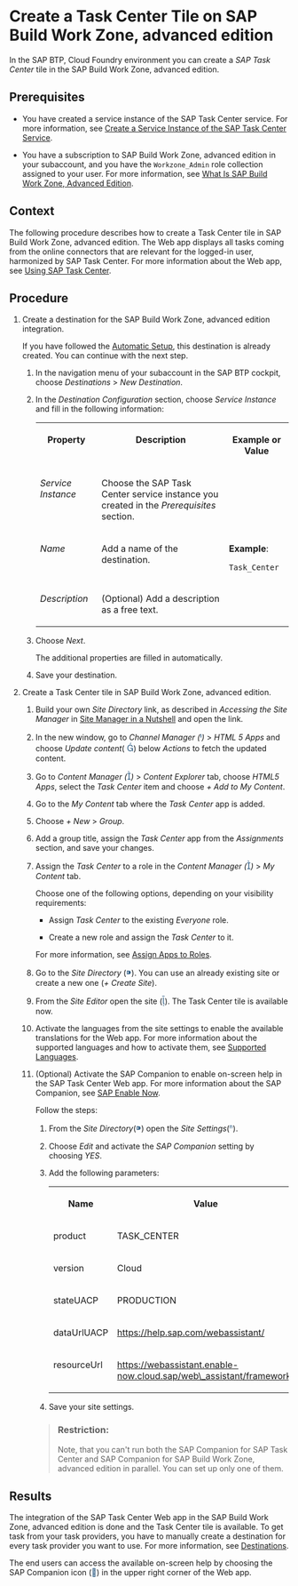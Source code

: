 <!-- loio8832889d6e6f4620b4668154a574ba9a -->

<link rel="stylesheet" type="text/css" href="../css/sap-icons.css"/>

# Create a Task Center Tile on SAP Build Work Zone, advanced edition

In the SAP BTP, Cloud Foundry environment you can create a *SAP Task Center* tile in the SAP Build Work Zone, advanced edition.



<a name="loio8832889d6e6f4620b4668154a574ba9a__prereq_u4n_mbc_d3b"/>

## Prerequisites

-   You have created a service instance of the SAP Task Center service. For more information, see [Create a Service Instance of the SAP Task Center Service](create-a-service-instance-of-the-sap-task-center-service-d36035e.md).

-   You have a subscription to SAP Build Work Zone, advanced edition in your subaccount, and you have the `Workzone_Admin` role collection assigned to your user. For more information, see [What Is SAP Build Work Zone, Advanced Edition](https://help.sap.com/docs/WZ/b03c84105ff74f809631e494bd612e83/5c0103b130de411fb2a4b5416e36d767.html).




<a name="loio8832889d6e6f4620b4668154a574ba9a__context_bn4_nc3_j3b"/>

## Context

The following procedure describes how to create a Task Center tile in SAP Build Work Zone, advanced edition. The Web app displays all tasks coming from the online connectors that are relevant for the logged-in user, harmonized by SAP Task Center. For more information about the Web app, see [Using SAP Task Center](../70-using-the-web-app/using-sap-task-center-7de5ff4.md).



<a name="loio8832889d6e6f4620b4668154a574ba9a__steps_z1d_mf2_vvb"/>

## Procedure

1.  Create a destination for the SAP Build Work Zone, advanced edition integration.

    If you have followed the [Automatic Setup](automatic-setup-3a49967.md), this destination is already created. You can continue with the next step.

    1.  In the navigation menu of your subaccount in the SAP BTP cockpit, choose *Destinations* \> *New Destination*.
    2.  In the *Destination Configuration* section, choose *Service Instance* and fill in the following information:


        <table>
        <tr>
        <th valign="top">

        Property


        
        </th>
        <th valign="top">

        Description


        
        </th>
        <th valign="top">

        Example or Value


        
        </th>
        </tr>
        <tr>
        <td valign="top">
        
        *Service Instance*


        
        </td>
        <td valign="top">
        
        Choose the SAP Task Center service instance you created in the *Prerequisites* section.


        
        </td>
        <td valign="top">
        
         


        
        </td>
        </tr>
        <tr>
        <td valign="top">
        
        *Name*


        
        </td>
        <td valign="top">
        
        Add a name of the destination.


        
        </td>
        <td valign="top">
        
        **Example**:

        `Task_Center`


        
        </td>
        </tr>
        <tr>
        <td valign="top">
        
        *Description*


        
        </td>
        <td valign="top">
        
        \(Optional\) Add a description as a free text.


        
        </td>
        <td valign="top">
        
         


        
        </td>
        </tr>
        </table>
        
    3.  Choose *Next*.

        The additional properties are filled in automatically.

    4.  Save your destination.

2.  Create a Task Center tile in SAP Build Work Zone, advanced edition.

    1.  Build your own *Site Directory* link, as described in *Accessing the Site Manager* in [Site Manager in a Nutshell](https://help.sap.com/docs/build-work-zone-advanced-edition/sap-build-work-zone-advanced-edition-administrator/site-manager-in-nutshell) and open the link.
    2.  In the new window, go to *Channel Manager \(*<span style="font-size:16px;"><span style="color:#346187;"><span class="SAP-icons"></span></span></span>*\)* \> *HTML 5 Apps* and choose *Update content*\( <span style="font-size:16px;"><span style="color:#346187;"><span class="SAP-icons"></span></span></span>\) below *Actions* to fetch the updated content.
    3.  Go to *Content Manager \(*<span style="font-size:16px;"><span style="color:#346187;"><span class="SAP-icons"></span></span></span>*\)* \> *Content Explorer* tab, choose *HTML5 Apps*, select the *Task Center* item and choose *\+ Add to My Content*.
    4.  Go to the *My Content* tab where the *Task Center* app is added.
    5.  Choose *\+ New* \> *Group*.
    6.  Add a group title, assign the *Task Center* app from the *Assignments* section, and save your changes.
    7.  Assign the *Task Center* to a role in the *Content Manager \(*<span style="font-size:16px;"><span style="color:#346187;"><span class="SAP-icons"></span></span></span>*\)* \> *My Content* tab.

        Choose one of the following options, depending on your visibility requirements:

        -   Assign *Task Center* to the existing *Everyone* role.

        -   Create a new role and assign the *Task Center* to it.


        For more information, see [Assign Apps to Roles](https://help.sap.com/docs/WZ/b03c84105ff74f809631e494bd612e83/d0842269a2bd4b97a47ac19082e286a5.html).

    8.  Go to the *Site Directory* \(<span style="font-size:16px;"><span style="color:#346187;"><span class="SAP-icons"></span></span></span>\). You can use an already existing site or create a new one \(*\+ Create Site*\).
    9.  From the *Site Editor* open the site \(<span style="font-size:16px;"><span style="color:#346187;"><span class="SAP-icons"></span></span></span>\). The Task Center tile is available now.
    10. Activate the languages from the site settings to enable the available translations for the Web app. For more information about the supported languages and how to activate them, see [Supported Languages](../10-what-is/supported-languages-c66c693.md).
    11. \(Optional\) Activate the SAP Companion to enable on-screen help in the SAP Task Center Web app. For more information about the SAP Companion, see [SAP Enable Now](https://help.sap.com/viewer/product/SAP_ENABLE_NOW/latest/en-US?task=use_task).

        Follow the steps:

        1.  From the *Site Directory*\(<span style="font-size:16px;"><span style="color:#346187;"><span class="SAP-icons"></span></span></span>\) open the *Site Settings*\(<span style="color:#346187;"><span class="SAP-icons"></span></span>\).
        2.  Choose *Edit* and activate the *SAP Companion* setting by choosing *YES*.
        3.  Add the following parameters:


            <table>
            <tr>
            <th valign="top">

            Name


            
            </th>
            <th valign="top">

            Value


            
            </th>
            </tr>
            <tr>
            <td valign="top">
            
            product


            
            </td>
            <td valign="top">
            
            TASK\_CENTER


            
            </td>
            </tr>
            <tr>
            <td valign="top">
            
            version


            
            </td>
            <td valign="top">
            
            Cloud


            
            </td>
            </tr>
            <tr>
            <td valign="top">
            
            stateUACP


            
            </td>
            <td valign="top">
            
            PRODUCTION


            
            </td>
            </tr>
            <tr>
            <td valign="top">
            
            dataUrlUACP


            
            </td>
            <td valign="top">
            
            https://help.sap.com/webassistant/


            
            </td>
            </tr>
            <tr>
            <td valign="top">
            
            resourceUrl


            
            </td>
            <td valign="top">
            
            https://webassistant.enable-now.cloud.sap/web\_assistant/framework/


            
            </td>
            </tr>
            </table>
            
        4.  Save your site settings.

        > ### Restriction:  
        > Note, that you can't run both the SAP Companion for SAP Task Center and SAP Companion for SAP Build Work Zone, advanced edition in parallel. You can set up only one of them.





<a name="loio8832889d6e6f4620b4668154a574ba9a__result_h3j_4ss_tnb"/>

## Results

The integration of the SAP Task Center Web app in the SAP Build Work Zone, advanced edition is done and the Task Center tile is available. To get task from your task providers, you have to manually create a destination for every task provider you want to use. For more information, see [Destinations](../40-administration/destinations-3470733.md).

The end users can access the available on-screen help by choosing the SAP Companion icon \(<span style="color:#346187;"><span class="SAP-icons"></span></span>\) in the upper right corner of the Web app.

